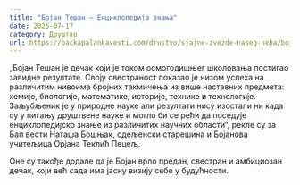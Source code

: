 ```yaml
---
title: "Бојан Тешан – Енциклопедија знања"
date: 2025-07-17
category: Друштво
url: https://backapalankavesti.com/drustvo/sjajne-zvezde-naseg-neba/bojan-tesan-enciklopedija-znanja/
---
```


„Бојан Тешан је дечак који је током осмогодишњег школовања постигао завидне резултате. Своју свестраност показао је низом успеха на различитим нивоима бројних такмичења из више наставних предмета: хемије, биологије, математике, историје, технике и технологије. Заљубљеник је у природне науке али резултати нису изостали ни када су у питању друштвене науке и могло би се рећи да поседује енциклопедијско знање из различитих научних области“, рекле су за Бап вести Наташа Бошњак, одељенски старешина и Бојанова учитељица Орјана Теклић Пецељ.

Оне су такође додале да је Бојан врло предан, свестран и амбициозан дечак, који већ сада има јасну визију себе у будућности.
